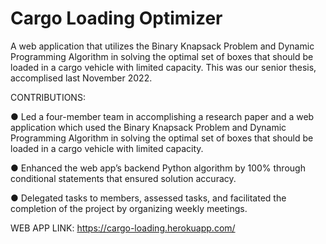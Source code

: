 # Cargo Loading Optimizer
A web application that utilizes the Binary Knapsack Problem and Dynamic Programming Algorithm in solving the optimal set of boxes that should be loaded in a cargo vehicle with limited capacity. This was our senior thesis, accomplised last November 2022. 

CONTRIBUTIONS:

●	Led a four-member team in accomplishing a research paper and a web application which used the Binary Knapsack Problem and Dynamic Programming Algorithm in solving the optimal set of boxes that should be loaded in a cargo vehicle with limited capacity.

●	Enhanced the web app’s backend Python algorithm by 100% through conditional statements that ensured solution accuracy.

●	Delegated tasks to members, assessed tasks, and facilitated the completion of the project by organizing weekly meetings. 

WEB APP LINK: https://cargo-loading.herokuapp.com/ 
